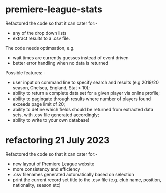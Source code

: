# premiere-league-stats

Refactored the code so that it can cater for:- 
-   any of the drop down lists
-   extract results to a .csv file. 
 
The code needs optimsation, e.g. 
-   wait times are currently guesses instead of event driven 
-   better error handling when no data is returned

Possible features: -

-   user input on command line to specify search and results (e.g 2019/20 season, Chelsea, England, Stat > 10);
-   ability to return a complete data set for a given player via online profile;
-   ability to pagingate through results where number of players found exceeds page limit of 20;
-   ability to define which fields should be returned from extracted data sets, with .csv file generated accordingly;
-   ability to write to your own database!

# refactoring 21 July 2023

Refactored the code so that it can cater for:- 
-   new layout of Premiere League website
-   more consistency and efficiency
-   .csv filenames generated automatically based on selection
-   print the current record set title to the .csv file (e.g. club name, position, nationality, season etc)